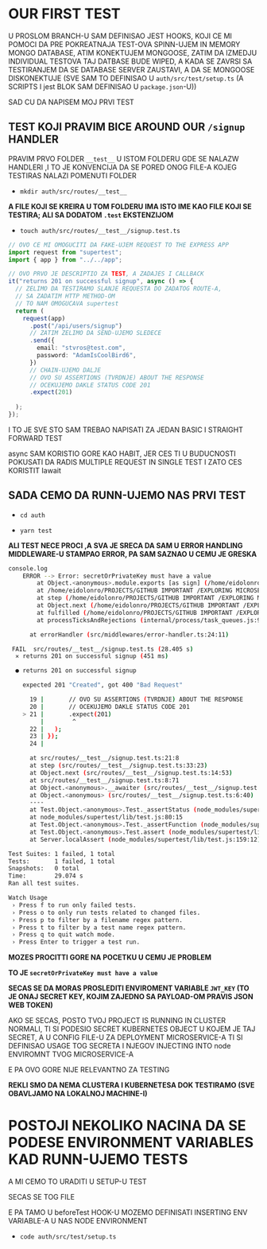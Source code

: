 # OUR FIRST TEST

U PROSLOM BRANCH-U SAM DEFINISAO JEST HOOKS, KOJI CE MI POMOCI DA PRE POKREATNAJA TEST-OVA SPINN-UJEM IN MEMORY MONGO DATABASE, ATIM KONEKTUJEM MONGOOSE, ZATIM DA IZMEDJU INDIVIDUAL TESTOVA TAJ DATBASE BUDE WIPED, A KADA SE ZAVRSI SA TESTIRANJEM DA SE DATABASE SERVER ZAUSTAVI, A DA SE MONGOOSE DISKONEKTUJE (SVE SAM TO DEFINISAO U `auth/src/test/setup.ts` (A SCRIPTS I jest BLOK SAM DEFINISAO U `package.json`-U))

SAD CU DA NAPISEM MOJ PRVI TEST

## TEST KOJI PRAVIM BICE AROUND OUR `/signup` HANDLER

PRAVIM PRVO FOLDER `__test__` U ISTOM FOLDERU GDE SE NALAZW HANDLERI ,I TO JE KONVENCIJA DA SE PORED ONOG FILE-A KOJEG TESTIRAS NALAZI POMENUTI FOLDER

- `mkdir auth/src/routes/__test__`

**A FILE KOJI SE KREIRA U TOM FOLDERU IMA ISTO IME KAO FILE KOJI SE TESTIRA; ALI SA DODATOM `.test` EKSTENZIJOM**

- `touch auth/src/routes/__test__/signup.test.ts`

```ts
// OVO CE MI OMOGUCITI DA FAKE-UJEM REQUEST TO THE EXPRESS APP
import request from "supertest";
import { app } from "../../app";

// OVO PRVO JE DESCRIPTIO ZA TEST, A ZADAJES I CALLBACK
it("returns 201 on successful signup", async () => {
  // ZELIMO DA TESTIRAMO SLANJE REQUESTA DO ZADATOG ROUTE-A,
  // SA ZADATIM HTTP METHOD-OM
  // TO NAM OMOGUCAVA supertest
  return (
    request(app)
      .post("/api/users/signup")
      // ZATIM ZELIMO DA SEND-UJEMO SLEDECE
      .send({
        email: "stvros@test.com",
        password: "AdamIsCoolBird6",
      })
      // CHAIN-UJEMO DALJE
      // OVO SU ASSERTIONS (TVRDNJE) ABOUT THE RESPONSE
      // OCEKUJEMO DAKLE STATUS CODE 201
      .expect(201)
      
  );
});
```

I TO JE SVE STO SAM TREBAO NAPISATI ZA JEDAN BASIC I STRAIGHT FORWARD TEST

async SAM KORISTIO GORE KAO HABIT, JER CES TI U BUDUCNOSTI POKUSATI DA RADIS MULTIPLE REQUEST IN SINGLE TEST I ZATO CES KORISTIT Iawait

## SADA CEMO DA RUNN-UJEMO NAS PRVI TEST

- `cd auth`

- `yarn test`

**ALI TEST NECE PROCI ,A SVA JE SRECA DA SAM U ERROR HANDLING MIDDLEWARE-U STAMPAO ERROR, PA SAM SAZNAO U CEMU JE GRESKA**

```bash
console.log
    ERROR --> Error: secretOrPrivateKey must have a value
        at Object.<anonymous>.module.exports [as sign] (/home/eidolonro/PROJECTS/GITHUB IMPORTANT /EXPLORING MICROSERVICES/2_micro_ticket/auth/node_modules/jsonwebtoken/sign.js:107:20)
        at /home/eidolonro/PROJECTS/GITHUB IMPORTANT /EXPLORING MICROSERVICES/2_micro_ticket/auth/src/routes/signup.ts:53:21
        at step (/home/eidolonro/PROJECTS/GITHUB IMPORTANT /EXPLORING MICROSERVICES/2_micro_ticket/auth/src/routes/signup.ts:33:23)
        at Object.next (/home/eidolonro/PROJECTS/GITHUB IMPORTANT /EXPLORING MICROSERVICES/2_micro_ticket/auth/src/routes/signup.ts:14:53)
        at fulfilled (/home/eidolonro/PROJECTS/GITHUB IMPORTANT /EXPLORING MICROSERVICES/2_micro_ticket/auth/src/routes/signup.ts:5:58)
        at processTicksAndRejections (internal/process/task_queues.js:93:5)

      at errorHandler (src/middlewares/error-handler.ts:24:11)

 FAIL  src/routes/__test__/signup.test.ts (28.405 s)
  ✕ returns 201 on successful signup (451 ms)

  ● returns 201 on successful signup

    expected 201 "Created", got 400 "Bad Request"

      19 |       // OVO SU ASSERTIONS (TVRDNJE) ABOUT THE RESPONSE
      20 |       // OCEKUJEMO DAKLE STATUS CODE 201
    > 21 |       .expect(201)
         |        ^
      22 |   );
      23 | });
      24 |

      at src/routes/__test__/signup.test.ts:21:8
      at step (src/routes/__test__/signup.test.ts:33:23)
      at Object.next (src/routes/__test__/signup.test.ts:14:53)
      at src/routes/__test__/signup.test.ts:8:71
      at Object.<anonymous>.__awaiter (src/routes/__test__/signup.test.ts:4:12)
      at Object.<anonymous> (src/routes/__test__/signup.test.ts:6:40)
      ----
      at Test.Object.<anonymous>.Test._assertStatus (node_modules/supertest/lib/test.js:296:12)
      at node_modules/supertest/lib/test.js:80:15
      at Test.Object.<anonymous>.Test._assertFunction (node_modules/supertest/lib/test.js:311:11)
      at Test.Object.<anonymous>.Test.assert (node_modules/supertest/lib/test.js:201:21)
      at Server.localAssert (node_modules/supertest/lib/test.js:159:12)

Test Suites: 1 failed, 1 total
Tests:       1 failed, 1 total
Snapshots:   0 total
Time:        29.074 s
Ran all test suites.

Watch Usage
 › Press f to run only failed tests.
 › Press o to only run tests related to changed files.
 › Press p to filter by a filename regex pattern.
 › Press t to filter by a test name regex pattern.
 › Press q to quit watch mode.
 › Press Enter to trigger a test run.

```

**MOZES PROCITTI GORE NA POCETKU U CEMU JE PROBLEM**

**TO JE `secretOrPrivateKey must have a value`**

**SECAS SE DA MORAS PROSLEDITI ENVIROMENT VARIABLE `JWT_KEY` (TO JE ONAJ SECRET KEY, KOJIM ZAJEDNO SA PAYLOAD-OM PRAVIS JSON WEB TOKEN)**

AKO SE SECAS, POSTO TVOJ PROJECT IS RUNNING IN CLUSTER NORMALI, TI SI PODESIO SECRET KUBERNETES OBJECT U KOJEM JE TAJ SECRET, A U CONFIG FILE-U ZA DEPLOYMENT MICROSERVICE-A TI SI DEFINISAO USAGE TOG SECRETA I NJEGOV INJECTING INTO node ENVIROMNT TVOG MICROSERVICE-A

E PA OVO GORE NIJE RELEVANTNO ZA TESTING

**REKLI SMO DA NEMA CLUSTERA I KUBERNETESA DOK TESTIRAMO (SVE OBAVLJAMO NA LOKALNOJ MACHINE-I)**

# POSTOJI NEKOLIKO NACINA DA SE PODESE ENVIRONMENT VARIABLES KAD  RUNN-UJEMO TESTS

A MI CEMO TO URADITI U SETUP-U TEST

SECAS SE TOG FILE

E PA TAMO U beforeTest HOOK-U MOZEMO DEFINISATI INSERTING ENV VARIABLE-A U NAS NODE ENVIRONMENT

- `code auth/src/test/setup.ts`

```ts

```
